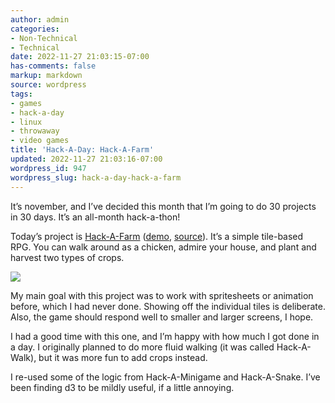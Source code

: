 ```yaml
---
author: admin
categories:
- Non-Technical
- Technical
date: 2022-11-27 21:03:15-07:00
has-comments: false
markup: markdown
source: wordpress
tags:
- games
- hack-a-day
- linux
- throwaway
- video games
title: 'Hack-A-Day: Hack-A-Farm'
updated: 2022-11-27 21:03:16-07:00
wordpress_id: 947
wordpress_slug: hack-a-day-hack-a-farm
---
```

It’s november, and I’ve decided this month that I’m going to do 30 projects in 30 days. It’s an all-month hack-a-thon!

Today’s project is [Hack-A-Farm](https://tilde.za3k.com/hackaday/farm/) ([demo](https://tilde.za3k.com/hackaday/farm/), [source](https://github.com/za3k/day27_farm)). It’s a simple tile-based RPG. You can walk around as a chicken, admire your house, and plant and harvest two types of crops.

[![](../wp-content/uploads/2022/11/screenshot-25.png)](https://tilde.za3k.com/hackaday/farm/)

My main goal with this project was to work with spritesheets or animation before, which I had never done. Showing off the individual tiles is deliberate. Also, the game should respond well to smaller and larger screens, I hope.

I had a good time with this one, and I’m happy with how much I got done in a day. I originally planned to do more fluid walking (it was called Hack-A-Walk), but it was more fun to add crops instead.

I re-used some of the logic from Hack-A-Minigame and Hack-A-Snake. I’ve been finding d3 to be mildly useful, if a little annoying.
